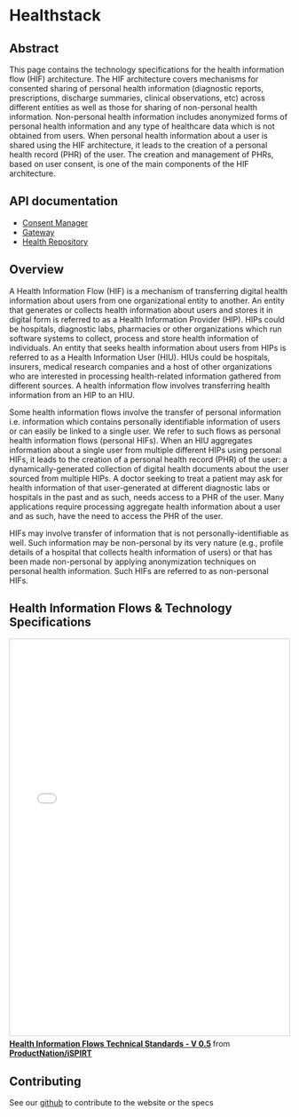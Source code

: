 # Healthstack

## Abstract

This page contains the technology specifications for the health information flow (HIF) architecture. The HIF architecture covers mechanisms for consented sharing of personal health information (diagnostic reports, prescriptions, discharge summaries, clinical observations, etc) across different entities as well as those for sharing of non-personal health information. Non-personal health information includes anonymized forms of personal health information and any type of healthcare data which is not obtained from users. When personal health information about a user is shared using the HIF architecture, it leads to the creation of a personal health record (PHR) of the user. The creation and management of PHRs, based on user consent, is one of the main components of the HIF architecture.


## API documentation

<ul>
    <li>
        <a href="./consent-manager.html">Consent Manager</a>
    </li>
    <li>
        <a href="./gateway.html">Gateway</a>
    </li>
    <li>
        <a href="./health-repository.html">Health Repository</a>
    </li>
</ul>

## Overview

A Health Information Flow (HIF) is a mechanism of transferring digital health information about users from one organizational entity to another. An entity that generates or collects health information about users and stores it in digital form is referred to as a Health Information Provider (HIP). HIPs could be hospitals, diagnostic labs, pharmacies or other organizations which run software systems to collect, process and store health information of individuals. An entity that seeks health information about users from HIPs is referred to as a Health Information User (HIU). HIUs could be hospitals, insurers, medical research companies and a host of other organizations who are interested in processing health-related information gathered from different sources. A health information flow involves transferring health information from an HIP to an HIU.

Some health information flows involve the transfer of personal information i.e. information which contains personally identifiable information of users or can easily be linked to a single user. We refer to such flows as personal health information flows (personal HIFs). When an HIU aggregates information about a single user from multiple different HIPs using personal HIFs, it leads to the creation of a personal health record (PHR) of the user: a dynamically-generated collection of digital health documents about the user sourced from multiple HIPs. A doctor seeking to treat a patient may ask for health information of that user-generated at different diagnostic labs or hospitals in the past and as such, needs access to a PHR of the user. Many applications require processing aggregate health information about a user and as such, have the need to access the PHR of the user.

HIFs may involve transfer of information that is not personally-identifiable as well. Such information may be non-personal by its very nature (e.g., profile details of a hospital that collects health information of users) or that has been made non-personal by applying anonymization techniques on personal health information. Such HIFs are referred to as non-personal HIFs.


## Health Information Flows & Technology Specifications

<iframe src="//www.slideshare.net/slideshow/embed_code/key/DUP99kAKROydPS" width="668" height="714" frameborder="0" marginwidth="0" marginheight="0" scrolling="no" style="border:1px solid #CCC; border-width:1px; margin-bottom:5px; max-width: 100%;" allowfullscreen> </iframe> <div style="margin-bottom:5px"> <strong> <a href="//www.slideshare.net/ProductNation/health-information-flows-technical-standards-v-05" title="Health Information Flows Technical Standards - V 0.5" target="_blank">Health Information Flows Technical Standards - V 0.5</a> </strong> from <strong><a href="//www.slideshare.net/ProductNation" target="_blank">ProductNation/iSPIRT</a></strong> </div>


## Contributing

See our [github](https://github.com/iSPIRT/healthstack)  to contribute to the website or the specs